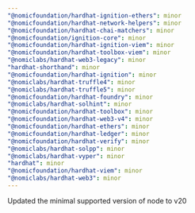 ```yaml
---
"@nomicfoundation/hardhat-ignition-ethers": minor
"@nomicfoundation/hardhat-network-helpers": minor
"@nomicfoundation/hardhat-chai-matchers": minor
"@nomicfoundation/ignition-core": minor
"@nomicfoundation/hardhat-ignition-viem": minor
"@nomicfoundation/hardhat-toolbox-viem": minor
"@nomiclabs/hardhat-web3-legacy": minor
"hardhat-shorthand": minor
"@nomicfoundation/hardhat-ignition": minor
"@nomiclabs/hardhat-truffle4": minor
"@nomiclabs/hardhat-truffle5": minor
"@nomicfoundation/hardhat-foundry": minor
"@nomiclabs/hardhat-solhint": minor
"@nomicfoundation/hardhat-toolbox": minor
"@nomicfoundation/hardhat-web3-v4": minor
"@nomicfoundation/hardhat-ethers": minor
"@nomicfoundation/hardhat-ledger": minor
"@nomicfoundation/hardhat-verify": minor
"@nomiclabs/hardhat-solpp": minor
"@nomiclabs/hardhat-vyper": minor
"hardhat": minor
"@nomicfoundation/hardhat-viem": minor
"@nomiclabs/hardhat-web3": minor
---
```


Updated the minimal supported version of node to v20
